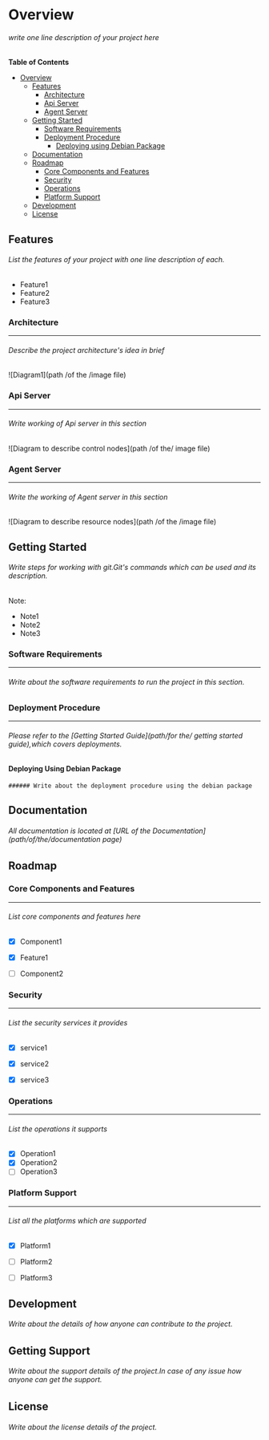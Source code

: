 # Overview


###### write one line description of your project here

**Table of Contents**

- [Overview](#overview)
    - [Features](#features)
        - [Architecture](#architecture)
        - [Api Server](#api-server)
        - [Agent Server](#agent-server)
    - [Getting Started](#getting-started)
        - [Software Requirements](#software-requirements)
        - [Deployment Procedure](#deployment-procedure)
            - [Deploying using Debian Package](#deploying-using-debian-package)
    - [Documentation](#documentation)
    - [Roadmap](#roadmap)
        - [Core Components and Features](#core-components-and-features)
        - [Security](#security)
        - [Operations](#operations)
        - [Platform Support](#platform-support)
    - [Development](#development)
    - [License](#license)



## Features

###### List the features of your project with one line description of each.

* Feature1
* Feature2
* Feature3



### Architecture
-----------------------------------------------------------------------------------------------------------------------------

######  Describe the project architecture's idea in brief
 
![Diagram1](path /of the /image file)


### Api Server
-----------------------------------------------------------------------------------------------------------------------------

###### Write working of Api server in this section

![Diagram to describe control nodes](path /of the/ image file)


### Agent Server
-----------------------------------------------------------------------------------------------------------------------------

###### Write the working of Agent server in this section

![Diagram to describe resource nodes](path /of the /image file)


## Getting Started

###### Write steps for working with git.Git's commands which can be used and its description.




Note:

* Note1
* Note2
* Note3



### Software Requirements
-----------------------------------------------------------------------------------------------------------------------------

###### Write about the software requirements to run the project in this section.


### Deployment Procedure
-----------------------------------------------------------------------------------------------------------------------------

###### Please refer to the [Getting Started Guide](path/for the/ getting started guide),which covers deployments.

#### Deploying Using Debian Package
`````````````````````````````````````````````````````````````````````````````````````````````````````````````````````````````
###### Write about the deployment procedure using the debian package
`````````````````````````````````````````````````````````````````````````````````````````````````````````````````````````````

## Documentation

###### All documentation is located at [URL of the Documentation](path/of/the/documentation page)


## Roadmap

### Core Components and Features
-----------------------------------------------------------------------------------------------------------------------------

###### List core components and features here
- [x] Component1 
- [x] Feature1
- [ ] Component2



### Security
-----------------------------------------------------------------------------------------------------------------------------

###### List the security services it provides
- [x] service1
- [x] service2
- [x] service3


### Operations
-----------------------------------------------------------------------------------------------------------------------------

###### List the operations it supports
- [x] Operation1
- [x] Operation2
- [ ] Operation3

### Platform Support
-----------------------------------------------------------------------------------------------------------------------------

###### List all the platforms which are supported
- [x] Platform1
- [ ] Platform2
- [ ] Platform3



## Development
###### Write about the details of how anyone can contribute to the project.



## Getting Support
###### Write about the support details of the project.In case of any issue how anyone can get the support.



## License
###### Write about the license details of the project.









